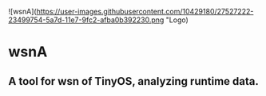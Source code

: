 ![wsnA](https://user-images.githubusercontent.com/10429180/27527222-23499754-5a7d-11e7-9fc2-afba0b392230.png "Logo) 
# wsnA
## A tool for wsn of TinyOS, analyzing runtime data.
